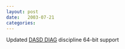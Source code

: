 ```yaml
---
layout: post
date:   2003-07-21
categories:
---
```

Updated <a href="zlinux/64bit-diag/">DASD DIAG</a> discipline 64-bit support

